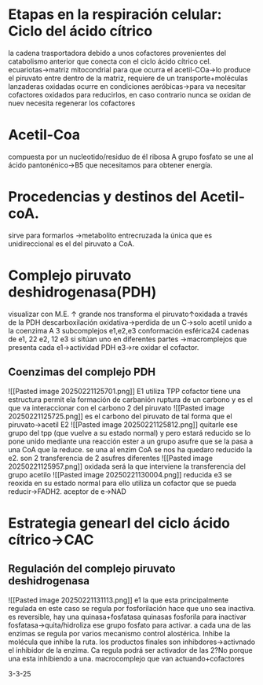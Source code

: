 # Etapas en la respiración celular: Ciclo del ácido cítrico
la  cadena trasportadora debido a unos cofactores provenientes  del catabolismo anterior que conecta con el ciclo  ácido cítrico 
cel.  ecuariotas→matriz mitocondrial para que ocurra el acetil-COa→lo produce el piruvato entre dentro de la matriz, requiere de un transporte+moléculas lanzaderas oxidadas
	ocurre en condiciones aeróbicas→para va necesitar cofactores oxidados para reducirlos, en caso contrario nunca se oxidan de nuev
		necesita regenerar los cofactores
# Acetil-Coa
compuesta por un nucleotido/residuo de él
	ribosa
	A
	grupo fosfato
se une al ácido pantonénico→B5
	que necesitamos  para obtener energía.

# Procedencias y destinos del Acetil-coA.
sirve para formarlos →metabolito entrecruzada
	la  única  que es unidireccional es el del piruvato a CoA.             
# Complejo piruvato deshidrogenasa(PDH)
visualizar con M.E.
	↑  grande
nos transforma el piruvato↑oxidada
	a través de la PDH descarboxilación oxidativa→perdida de un C→solo acetil unido a la coenzima  A
		3  subcomplejos
			e1,e2,e3
				conformación esférica24 cadenas de  e1, 22 e2,  12  e3
				si sitúan uno en  diferentes partes →macromplejos que presenta cada 
			e1→actividad PDH
			e3→re oxidar el cofactor.
## Coenzimas del complejo PDH
![[Pasted image 20250221125701.png]]
	E1
		utiliza TPP 
			cofactor tiene una estructura permit ela formación de carbanión ruptura de un carbono
				y es el que va interaccionar con el carbono 2 del piruvato
				![[Pasted image 20250221125725.png]]
					es el carbono del piruvato de tal forma que el piruvato→acetil
	E2
		![[Pasted image 20250221125812.png]]
			quitarle ese grupo del tpp (que vuelve a su estado normal) y pero estará reducido  se lo pone unido mediante una reacción ester a un grupo asufre que se la pasa a una CoA que la reduce. 
			se una al enzim CoA se nos ha quedaro reducido la e2.
			son 2 transferencia de 2 asufres diferentes 
				![[Pasted image 20250221125957.png]]
					oxidada será la que interviene la transferencia del grupo acetilo
				![[Pasted image 20250221130004.png]]
					reducida
		e3
			se reoxida en su estado normal 
			para ello utiliza un cofactor que se pueda reducir→FADH2.
			aceptor de e→NAD
# Estrategia genearl  del ciclo ácido cítrico→CAC
## Regulación del complejo piruvato deshidrogenasa
![[Pasted image 20250221131113.png]]
	e1
		la que esta principalmente regulada
		en este caso se regula por fosforilación hace que uno sea inactiva.
		es reversible, hay una quinasa+fosfatasa
			quinasas fosforila para inactivar
			fosfatasa→quita/hidroliza ese grupo fosfato para activar.
			a cada una de las enzimas se regula por varios mecanismo
				control alostérica.
				Inhibe la molécula que inhibe la ruta.
los productos finales son inhibdores→activnado el inhibidor de la enzima.
Ca regula podrá ser activador de las 2?No porque una esta inhibiendo a una.
macrocomplejo que van actuando+cofactores

3-3-25
